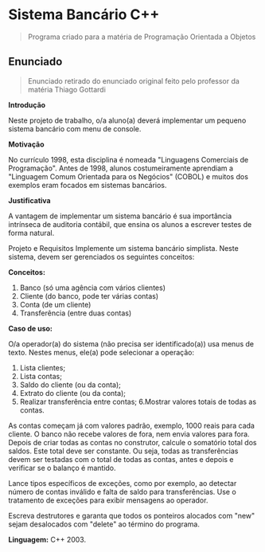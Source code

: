 # Sistema Bancário C++
> Programa criado para a matéria de Programação Orientada a Objetos 

## Enunciado
> Enunciado retirado do enunciado original feito pelo professor da matéria Thiago Gottardi

**Introdução**

Neste projeto de trabalho, o/a aluno(a) deverá implementar um pequeno sistema bancário com menu de console.

**Motivação**

No currículo 1998, esta disciplina é nomeada "Linguagens Comerciais de Programação". Antes de 1998, alunos costumeiramente aprendiam a "Linguagem Comum Orientada para os Negócios" (COBOL) e muitos dos exemplos eram focados em sistemas bancários.

**Justificativa**

A vantagem de implementar um sistema bancário é sua importância intrínseca de auditoria contábil, que ensina os alunos a escrever testes de forma natural.

Projeto e Requisitos
Implemente um sistema bancário simplista. Neste sistema, devem ser gerenciados os seguintes conceitos:

**Conceitos:**

1. Banco (só uma agência com vários clientes)
2. Cliente (do banco, pode ter várias contas)
3. Conta (de um cliente)
4. Transferência (entre duas contas)

**Caso de uso:**

O/a operador(a) do sistema (não precisa ser identificado(a)) usa menus de texto.
Nestes menus, ele(a) pode selecionar a operação:

1. Lista clientes;
2. Lista contas;
3. Saldo do cliente (ou da conta);
4. Extrato do cliente (ou da conta);
5. Realizar transferência entre contas;
6.Mostrar valores totais de todas as contas.

As contas começam já com valores padrão, exemplo, 1000 reais para cada cliente.
O banco não recebe valores de fora, nem envia valores para fora. Depois de criar todas as contas no construtor, calcule o somatório total dos saldos. Este total deve ser constante. Ou seja, todas as transferências devem ser testadas com o total de todas as contas, antes e depois e verificar se o balanço é mantido.

Lance tipos específicos de exceções, como por exemplo, ao detectar número de contas inválido e falta de saldo para transferências. Use o tratamento de exceções para exibir mensagens ao operador.

Escreva destrutores e garanta que todos os ponteiros alocados com "new" sejam desalocados com "delete" ao término do programa.

**Linguagem:** C++ 2003.

